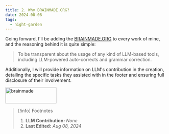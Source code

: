 ```yaml
---
title: 2. Why BRAINMADE.ORG?
date: 2024-08-08
tags:
  - night-garden
---
```


Going forward, I'll be adding the [BRAINMADE.ORG](https://brainmade.org) to every work of mine, and the reasoning behind it is quite simple: 

> To be transparent about the usage of any kind of LLM-based tools, including LLM-powered auto-corrects and grammar correction.

Additionally, I will provide information on LLM's contribution in the creation, detailing the specific tasks they assisted with in the footer and ensuring full disclosure of their involvement.

<a href="https://brainmade.org"><img src="https://brainmade.org/black-logo.png" alt="brainmade" width="160" height="50" /></a>

> [!info] Footnotes
> 1. **LLM Contribution:** *None*
> 2. **Last Edited:** *Aug 08, 2024*